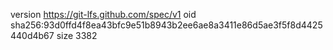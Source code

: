 version https://git-lfs.github.com/spec/v1
oid sha256:93d0ffd4f8ea43bfc9e51b8943b2ee6ae8a3411e86d5ae3f5f8d4425440d4b67
size 3382
